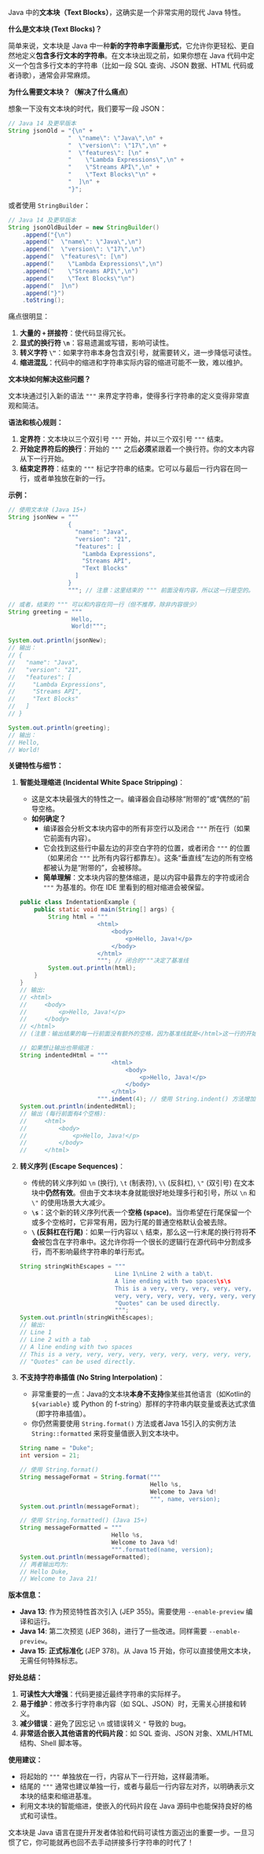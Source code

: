 Java 中的**文本块（Text Blocks）**，这确实是一个非常实用的现代 Java 特性。

**什么是文本块 (Text Blocks)？**

简单来说，文本块是 Java 中一种**新的字符串字面量形式**，它允许你更轻松、更自然地定义**包含多行文本的字符串**。在文本块出现之前，如果你想在 Java 代码中定义一个包含多行文本的字符串（比如一段 SQL 查询、JSON 数据、HTML 代码或者诗歌），通常会非常麻烦。

**为什么需要文本块？（解决了什么痛点）**

想象一下没有文本块的时代，我们要写一段 JSON：

```java
// Java 14 及更早版本
String jsonOld = "{\n" +
                 "  \"name\": \"Java\",\n" +
                 "  \"version\": \"17\",\n" +
                 "  \"features\": [\n" +
                 "    \"Lambda Expressions\",\n" +
                 "    \"Streams API\",\n" +
                 "    \"Text Blocks\"\n" +
                 "  ]\n" +
                 "}";
```

或者使用 `StringBuilder`：

```java
// Java 14 及更早版本
String jsonOldBuilder = new StringBuilder()
    .append("{\n")
    .append("  \"name\": \"Java\",\n")
    .append("  \"version\": \"17\",\n")
    .append("  \"features\": [\n")
    .append("    \"Lambda Expressions\",\n")
    .append("    \"Streams API\",\n")
    .append("    \"Text Blocks\"\n")
    .append("  ]\n")
    .append("}")
    .toString();
```

痛点很明显：
1.  **大量的 `+` 拼接符**：使代码显得冗长。
2.  **显式的换行符 `\n`**：容易遗漏或写错，影响可读性。
3.  **转义字符 `\"`**：如果字符串本身包含双引号，就需要转义，进一步降低可读性。
4.  **缩进混乱**：代码中的缩进和字符串实际内容的缩进可能不一致，难以维护。

**文本块如何解决这些问题？**

文本块通过引入新的语法 `"""` 来界定字符串，使得多行字符串的定义变得非常直观和简洁。

**语法和核心规则：**

1.  **定界符**：文本块以三个双引号 `"""` 开始，并以三个双引号 `"""` 结束。
2.  **开始定界符后的换行**：开始的 `"""` 之后**必须**紧跟着一个换行符。你的文本内容从下一行开始。
3.  **结束定界符**：结束的 `"""` 标记字符串的结束。它可以与最后一行内容在同一行，或者单独放在新的一行。

**示例：**

```java
// 使用文本块 (Java 15+)
String jsonNew = """
                 {
                   "name": "Java",
                   "version": "21",
                   "features": [
                     "Lambda Expressions",
                     "Streams API",
                     "Text Blocks"
                   ]
                 }
                 """; // 注意：这里结束的 """ 前面没有内容，所以这一行是空的。

// 或者，结束的 """ 可以和内容在同一行（但不推荐，除非内容很少）
String greeting = """
                  Hello,
                  World!""";

System.out.println(jsonNew);
// 输出：
// {
//   "name": "Java",
//   "version": "21",
//   "features": [
//     "Lambda Expressions",
//     "Streams API",
//     "Text Blocks"
//   ]
// }

System.out.println(greeting);
// 输出：
// Hello,
// World!
```

**关键特性与细节：**

1.  **智能处理缩进 (Incidental White Space Stripping)**：
    *   这是文本块最强大的特性之一。编译器会自动移除“附带的”或“偶然的”前导空格。
    *   **如何确定？**
        *   编译器会分析文本块内容中的所有非空行以及闭合 `"""` 所在行（如果它前面有内容）。
        *   它会找到这些行中最左边的非空白字符的位置，或者闭合 `"""` 的位置（如果闭合 `"""` 比所有内容行都靠左）。这条“垂直线”左边的所有空格都被认为是“附带的”，会被移除。
        *   **简单理解**：文本块内容的整体缩进，是以内容中最靠左的字符或闭合 `"""` 为基准的。你在 IDE 里看到的相对缩进会被保留。

    ```java
    public class IndentationExample {
        public static void main(String[] args) {
            String html = """
                          <html>
                              <body>
                                  <p>Hello, Java!</p>
                              </body>
                          </html>
                          """; // 闭合的"""决定了基准线
            System.out.println(html);
        }
    }
    // 输出:
    // <html>
    //     <body>
    //         <p>Hello, Java!</p>
    //     </body>
    // </html>
    // (注意：输出结果的每一行前面没有额外的空格，因为基准线就是</html>这一行的开始)

    // 如果想让输出也带缩进：
    String indentedHtml = """
                              <html>
                                  <body>
                                      <p>Hello, Java!</p>
                                  </body>
                              </html>
                          """.indent(4); // 使用 String.indent() 方法增加整体缩进
    System.out.println(indentedHtml);
    // 输出 (每行前面有4个空格):
    //     <html>
    //         <body>
    //             <p>Hello, Java!</p>
    //         </body>
    //     </html>
    ```

2.  **转义序列 (Escape Sequences)**：
    *   传统的转义序列如 `\n` (换行), `\t` (制表符), `\\` (反斜杠), `\"` (双引号) 在文本块中**仍然有效**。但由于文本块本身就能很好地处理多行和引号，所以 `\n` 和 `\"` 的使用场景大大减少。
    *   **`\s`**：这个新的转义序列代表一个**空格 (space)**。当你希望在行尾保留一个或多个空格时，它非常有用，因为行尾的普通空格默认会被去除。
    *   **`\` (反斜杠在行尾)**：如果一行内容以 `\` 结束，那么这一行末尾的换行符将**不会**被包含在字符串中。这允许你将一个很长的逻辑行在源代码中分割成多行，而不影响最终字符串的单行形式。

    ```java
    String stringWithEscapes = """
                               Line 1\nLine 2 with a tab\t.
                               A line ending with two spaces\s\s
                               This is a very, very, very, very, very, very, \
                               very, very, very, very, very, very, very long line.
                               "Quotes" can be used directly.
                               """;
    System.out.println(stringWithEscapes);
    // 输出:
    // Line 1
    // Line 2 with a tab	.
    // A line ending with two spaces
    // This is a very, very, very, very, very, very, very, very, very, very, very, very, very long line.
    // "Quotes" can be used directly.
    ```

3.  **不支持字符串插值 (No String Interpolation)**：
    *   非常重要的一点：Java的文本块**本身不支持**像某些其他语言（如Kotlin的 `${variable}` 或 Python 的 f-string）那样的字符串内联变量或表达式求值（即字符串插值）。
    *   你仍然需要使用 `String.format()` 方法或者Java 15引入的实例方法 `String::formatted` 来将变量值嵌入到文本块中。

    ```java
    String name = "Duke";
    int version = 21;

    // 使用 String.format()
    String messageFormat = String.format("""
                                         Hello %s,
                                         Welcome to Java %d!
                                         """, name, version);
    System.out.println(messageFormat);

    // 使用 String.formatted() (Java 15+)
    String messageFormatted = """
                              Hello %s,
                              Welcome to Java %d!
                              """.formatted(name, version);
    System.out.println(messageFormatted);
    // 两者输出均为:
    // Hello Duke,
    // Welcome to Java 21!
    ```

**版本信息：**

*   **Java 13**: 作为预览特性首次引入 (JEP 355)。需要使用 `--enable-preview` 编译和运行。
*   **Java 14**: 第二次预览 (JEP 368)，进行了一些改进。同样需要 `--enable-preview`。
*   **Java 15**: **正式标准化** (JEP 378)。从 Java 15 开始，你可以直接使用文本块，无需任何特殊标志。

**好处总结：**

1.  **可读性大大增强**：代码更接近最终字符串的实际样子。
2.  **易于维护**：修改多行字符串内容（如 SQL、JSON）时，无需关心拼接和转义。
3.  **减少错误**：避免了因忘记 `\n` 或错误转义 `"` 导致的 bug。
4.  **非常适合嵌入其他语言的代码片段**：如 SQL 查询、JSON 对象、XML/HTML 结构、Shell 脚本等。

**使用建议：**

*   将起始的 `"""` 单独放在一行，内容从下一行开始，这样最清晰。
*   结尾的 `"""` 通常也建议单独一行，或者与最后一行内容左对齐，以明确表示文本块的结束和缩进基准。
*   利用文本块的智能缩进，使嵌入的代码片段在 Java 源码中也能保持良好的格式和可读性。

文本块是 Java 语言在提升开发者体验和代码可读性方面迈出的重要一步。一旦习惯了它，你可能就再也回不去手动拼接多行字符串的时代了！